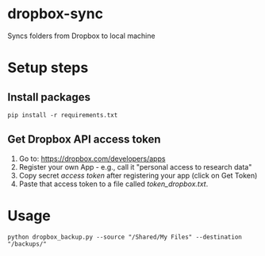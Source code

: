 # dropbox-sync
Syncs folders from Dropbox to local machine

# Setup steps

## Install packages
```
pip install -r requirements.txt
```

## Get Dropbox API access token 

1. Go to: https://dropbox.com/developers/apps
2. Register your own App - e.g., call it "personal access to research data"
3. Copy secret *access token* after registering your app (click on Get Token)
4. Paste that access token to a file called *token_dropbox.txt*. 

# Usage

```
python dropbox_backup.py --source "/Shared/My Files" --destination "/backups/"
```

